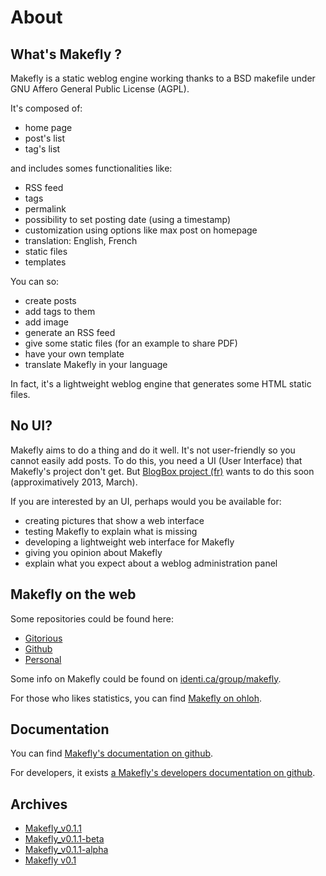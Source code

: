 # About

## What's Makefly ?

Makefly is a static weblog engine working thanks to a BSD makefile under GNU Affero General Public License (AGPL).

It's composed of:

* home page
* post's list
* tag's list

and includes somes functionalities like:

* RSS feed
* tags
* permalink
* possibility to set posting date (using a timestamp)
* customization using options like max post on homepage
* translation: English, French
* static files
* templates

You can so:

* create posts
* add tags to them
* add image
* generate an RSS feed
* give some static files (for an example to share PDF)
* have your own template
* translate Makefly in your language

In fact, it's a lightweight weblog engine that generates some HTML static files.

## No UI?

Makefly aims to do a thing and do it well. It's not user-friendly so you cannot easily add posts. To do this, you need a UI (User Interface) that Makefly's project don't get. But [BlogBox project (fr)](http://blogbox.e-mergence.org "Learn more on BlogBox project") wants to do this soon (approximatively 2013, March).

If you are interested by an UI, perhaps would you be available for:

  * creating pictures that show a web interface
  * testing Makefly to explain what is missing
  * developing a lightweight web interface for Makefly
  * giving you opinion about Makefly
  * explain what you expect about a weblog administration panel

## Makefly on the web

Some repositories could be found here:

  * [Gitorious](http://gitorious.org/makefly/ "Read more about Makefly on Gitorious")
  * [Github](https://github.com/blankoworld/makefly "Read more about Makefly on Github")
  * [Personal](http://git.dossmann.net/blogbox/makefly.git/ "My personal repository for Makefly")

Some info on Makefly could be found on [identi.ca/group/makefly](http://identi.ca/group/makefly "Go to makefly's group on Identi.ca").

For those who likes statistics, you can find [Makefly on ohloh](http://www.ohloh.net/p/makefly "Have more stats about Makefly project").

## Documentation

You can find [Makefly's documentation on github](https://github.com/blankoworld/makefly/blob/master/doc/README.md "Learn more about Makefly").

For developers, it exists [a Makefly's developers documentation on github](https://github.com/blankoworld/makefly/blob/master/doc/DEV.README.md "Learn more about Makefly for developers").

## Archives

  * [Makefly_v0.1.1](/makefly_0.1.1.zip)
  * [Makefly_v0.1.1-beta](/makefly_0.1.1-beta.zip)
  * [Makefly_v0.1.1-alpha](/makefly_0.1.1-alpha.zip)
  * [Makefly v0.1](/makefly_0.1.zip)
